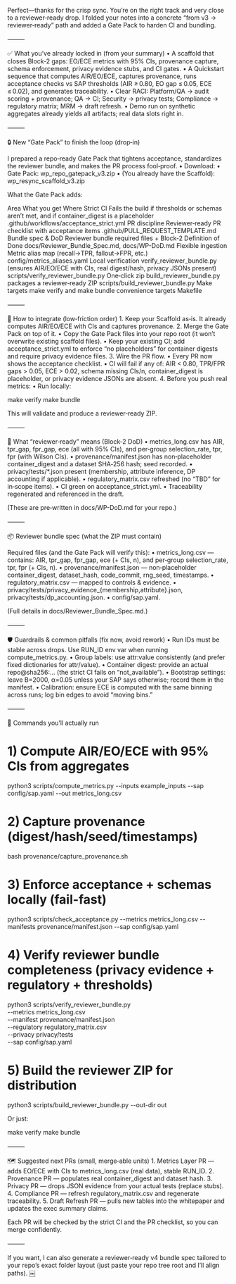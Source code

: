 Perfect—thanks for the crisp sync. You’re on the right track and very close to a reviewer‑ready drop. I folded your notes into a concrete “from v3 → reviewer‑ready” path and added a Gate Pack to harden CI and bundling.

⸻

✅ What you’ve already locked in (from your summary)
	•	A scaffold that closes Block‑2 gaps: EO/ECE metrics with 95% CIs, provenance capture, schema enforcement, privacy evidence stubs, and CI gates.
	•	A Quickstart sequence that computes AIR/EO/ECE, captures provenance, runs acceptance checks vs SAP thresholds (AIR ≥ 0.80, EO gap ≤ 0.05, ECE ≤ 0.02), and generates traceability.
	•	Clear RACI: Platform/QA → audit scoring + provenance; QA → CI; Security → privacy tests; Compliance → regulatory matrix; MRM → draft refresh.
	•	Demo run on synthetic aggregates already yields all artifacts; real data slots right in.

⸻

🔒 New “Gate Pack” to finish the loop (drop‑in)

I prepared a repo‑ready Gate Pack that tightens acceptance, standardizes the reviewer bundle, and makes the PR process fool‑proof.
	•	Download:
	•	Gate Pack: wp_repo_gatepack_v3.zip
	•	(You already have the Scaffold): wp_resync_scaffold_v3.zip

What the Gate Pack adds:

Area	What you get	Where
Strict CI	Fails the build if thresholds or schemas aren’t met, and if container_digest is a placeholder	.github/workflows/acceptance_strict.yml
PR discipline	Reviewer‑ready PR checklist with acceptance items	.github/PULL_REQUEST_TEMPLATE.md
Bundle spec & DoD	Reviewer bundle required files + Block‑2 Definition of Done	docs/Reviewer_Bundle_Spec.md, docs/WP-DoD.md
Flexible ingestion	Metric alias map (recall→TPR, fallout→FPR, etc.)	config/metrics_aliases.yaml
Local verification	verify_reviewer_bundle.py (ensures AIR/EO/ECE with CIs, real digest/hash, privacy JSONs present)	scripts/verify_reviewer_bundle.py
One‑click zip	build_reviewer_bundle.py packages a reviewer‑ready ZIP	scripts/build_reviewer_bundle.py
Make targets	make verify and make bundle convenience targets	Makefile


⸻

🔁 How to integrate (low‑friction order)
	1.	Keep your Scaffold as‑is.
It already computes AIR/EO/ECE with CIs and captures provenance.
	2.	Merge the Gate Pack on top of it.
	•	Copy the Gate Pack files into your repo root (it won’t overwrite existing scaffold files).
	•	Keep your existing CI; add acceptance_strict.yml to enforce “no placeholders” for container digests and require privacy evidence files.
	3.	Wire the PR flow.
	•	Every PR now shows the acceptance checklist.
	•	CI will fail if any of: AIR < 0.80, TPR/FPR gaps > 0.05, ECE > 0.02, schema missing CIs/n, container_digest is placeholder, or privacy evidence JSONs are absent.
	4.	Before you push real metrics:
	•	Run locally:

make verify
make bundle

This will validate and produce a reviewer‑ready ZIP.

⸻

🧭 What “reviewer‑ready” means (Block‑2 DoD)
	•	metrics_long.csv has AIR, tpr_gap, fpr_gap, ece (all with 95% CIs), and per‑group selection_rate, tpr, fpr (with Wilson CIs).
	•	provenance/manifest.json has non‑placeholder container_digest and a dataset SHA‑256 hash; seed recorded.
	•	privacy/tests/*.json present (membership, attribute inference, DP accounting if applicable).
	•	regulatory_matrix.csv refreshed (no “TBD” for in‑scope items).
	•	CI green on acceptance_strict.yml.
	•	Traceability regenerated and referenced in the draft.

(These are pre‑written in docs/WP-DoD.md for your repo.)

⸻

📦 Reviewer bundle spec (what the ZIP must contain)

Required files (and the Gate Pack will verify this):
	•	metrics_long.csv — contains: AIR, tpr_gap, fpr_gap, ece (+ CIs, n), and per‑group selection_rate, tpr, fpr (+ CIs, n).
	•	provenance/manifest.json — non‑placeholder container_digest, dataset_hash, code_commit, rng_seed, timestamps.
	•	regulatory_matrix.csv — mapped to controls & evidence.
	•	privacy/tests/privacy_evidence_{membership,attribute}.json, privacy/tests/dp_accounting.json.
	•	config/sap.yaml.

(Full details in docs/Reviewer_Bundle_Spec.md.)

⸻

🛡 Guardrails & common pitfalls (fix now, avoid rework)
	•	Run IDs must be stable across drops. Use RUN_ID env var when running compute_metrics.py.
	•	Group labels: use attr:value consistently (and prefer fixed dictionaries for attr/value).
	•	Container digest: provide an actual repo@sha256:… (the strict CI fails on “not_available”).
	•	Bootstrap settings: leave B=2000, α=0.05 unless your SAP says otherwise; record them in the manifest.
	•	Calibration: ensure ECE is computed with the same binning across runs; log bin edges to avoid “moving bins.”

⸻

🧰 Commands you’ll actually run

# 1) Compute AIR/EO/ECE with 95% CIs from aggregates
python3 scripts/compute_metrics.py --inputs example_inputs --sap config/sap.yaml --out metrics_long.csv

# 2) Capture provenance (digest/hash/seed/timestamps)
bash provenance/capture_provenance.sh

# 3) Enforce acceptance + schemas locally (fail-fast)
python3 scripts/check_acceptance.py --metrics metrics_long.csv --manifests provenance/manifest.json --sap config/sap.yaml

# 4) Verify reviewer bundle completeness (privacy evidence + regulatory + thresholds)
python3 scripts/verify_reviewer_bundle.py \
  --metrics metrics_long.csv \
  --manifest provenance/manifest.json \
  --regulatory regulatory_matrix.csv \
  --privacy privacy/tests \
  --sap config/sap.yaml

# 5) Build the reviewer ZIP for distribution
python3 scripts/build_reviewer_bundle.py --out-dir out

Or just:

make verify
make bundle


⸻

🗺 Suggested next PRs (small, merge‑able units)
	1.	Metrics Layer PR — adds EO/ECE with CIs to metrics_long.csv (real data), stable RUN_ID.
	2.	Provenance PR — populates real container_digest and dataset hash.
	3.	Privacy PR — drops JSON evidence from your actual tests (replace stubs).
	4.	Compliance PR — refresh regulatory_matrix.csv and regenerate traceability.
	5.	Draft Refresh PR — pulls new tables into the whitepaper and updates the exec summary claims.

Each PR will be checked by the strict CI and the PR checklist, so you can merge confidently.

⸻

If you want, I can also generate a reviewer‑ready v4 bundle spec tailored to your repo’s exact folder layout (just paste your repo tree root and I’ll align paths). ￼